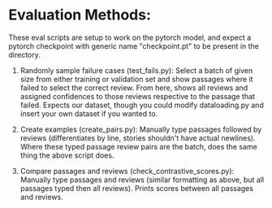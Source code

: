 # Evaluation Methods: 
These eval scripts are setup to work on the pytorch model, and expect a pytorch checkpoint with generic name "checkpoint.pt" to be present in the directory.

1. Randomly sample failure cases (test\_fails.py): Select a batch of given size from either training or validation set and show passages where it failed to select the correct review. From here, shows all reviews and assigned confidences to those reviews respective to the passage that failed. Expects our dataset, though you could modify dataloading.py and insert your own dataset if you wanted to.
  
2. Create examples (create\_pairs.py): Manually type passages followed by reviews (differentiates by line, stories shouldn't have actual newlines). Where these typed passage review pairs are the batch, does the same thing the above script does.

3. Compare passages and reviews (check_contrastive_scores.py): Manually type passages and reviews (similar formatting as above, but all passages typed then all reviews). Prints scores between all passages and reviews.
